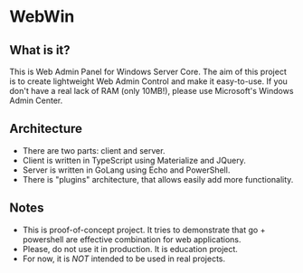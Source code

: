 # WebWin

## What is it?

This is Web Admin Panel for Windows Server Core.
The aim of this project is to create lightweight Web Admin Control and make it easy-to-use.
If you don't have a real lack of RAM (only 10MB!), please use Microsoft's Windows Admin Center.

## Architecture

* There are two parts: client and server.
* Client is written in TypeScript using Materialize and JQuery.
* Server is written in GoLang using Echo and PowerShell.
* There is "plugins" architecture, that allows easily add more functionality.

## Notes

* This is proof-of-concept project. It tries to demonstrate that go + powershell are effective combination for web applications.
* Please, do not use it in production. It is education project.
* For now, it is _NOT_ intended to be used in real projects.

